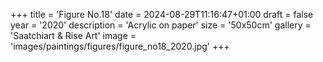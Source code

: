 +++
title = 'Figure No.18'
date = 2024-08-29T11:16:47+01:00
draft = false
year = '2020'
description = 'Acrylic on paper'
size = '50x50cm'
gallery = 'Saatchiart & Rise Art'
image = 'images/paintings/figures/figure_no18_2020.jpg'
+++
